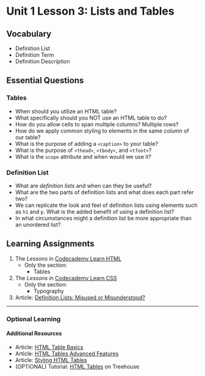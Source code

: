 # Unit 1 Lesson 3: Lists and Tables

## Vocabulary
* Definition List
* Definition Term
* Definition Description

## Essential Questions
### Tables
* When should you utilize an HTML table?
* What specifically should you NOT use an HTML table to do?
* How do you allow cells to span multiple columns? Multiple rows?
* How do we apply common styling to elements in the same _column_ of our table?
* What is the purpose of adding a `<caption>` to your table?
* What is the purpose of `<thead>`, `<tbody>`, and `<tfoot>`?
* What is the `scope` attribute and when would we use it?

### Definition List
* What are _definition lists_ and when can they be useful?
* What are the two parts of definition lists and what does each part refer two?
* We can replicate the look and feel of definition lists using elements such as `h1` and `p`. What is the added benefit of using a definition list?
* In what circumstances might a definition list be more appropriate than an unordered list?

## Learning Assignments
1. The *Lessons* in [Codecademy Learn HTML](https://www.codecademy.com/learn/learn-html)
   * Only the section:
      * Tables
2. The *Lessons* in [Codecademy Learn CSS](https://www.codecademy.com/learn/learn-css)
   * Only the section:
      * Typography
3. Article: [Definition Lists: Misused or Misunderstood?](http://maxdesign.com.au/articles/definition/)


___

### Optional Learning

#### Additional Resources
* Article: [HTML Table Basics](https://developer.mozilla.org/en-US/docs/Learn/HTML/Tables/Basics)
* Article: [HTML Tables Advanced Features](https://developer.mozilla.org/en-US/docs/Learn/HTML/Tables/Advanced)
* Article: [Styling HTML Tables](https://developer.mozilla.org/en-US/docs/Learn/CSS/Building_blocks/Styling_tables)
* (OPTIONAL) Tutorial: [HTML Tables](https://teamtreehouse.com/library/html-tables) on Treehouse
